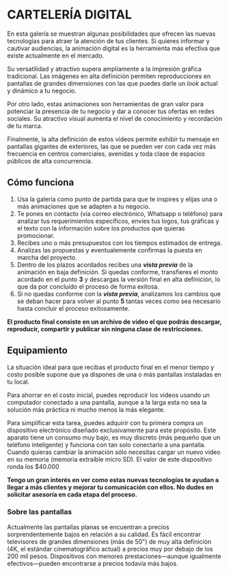 # CARTELERÍA DIGITAL

En esta galería se muestran algunas posibilidades que ofrecen las nuevas tecnologías para atraer la atención de tus clientes. Si quieres informar y cautivar audiencias, la animación digital es la herramienta más efectiva que existe actualmente en el mercado.

Su versatilidad y atractivo supera ampliamente a la impresión gráfica tradicional. Las imágenes en alta definición permiten reproducciones en pantallas de grandes dimensiones con las que puedes darle un _look_ actual y dinámico a tu negocio.

Por otro lado, estas animaciones son herramientas de gran valor para potenciar la presencia de tu negocio y dar a conocer tus ofertas en redes sociales. Su atractivo visual aumenta el nivel de conocimiento y recordación de tu marca.

Finalmente, la alta definición de estos videos permite exhibir tu mensaje en pantallas gigantes de exteriores, las que se pueden ver con cada vez más frecuencia en centros comerciales, avenidas y toda clase de espacios públicos de alta concurrencia. 

## Cómo funciona
1. Usa la galería como punto de partida para que te inspires y elijas una o más animaciones que se adapten a tu negocio. 
2. Te pones en contacto (vía correo electrónico, Whatsapp o teléfono) para analizar tus requerimientos específicos, envíes tus logos, tus gráficas y el texto con la información sobre los productos que quieras promocionar.
3. Recibes uno o más presupuestos con los tiempos estimados de entrega. 
4. Analizas las propuestas y eventualemente confirmas la puesta en marcha del proyecto.
5. Dentro de los plazos acordados recibes una **_vista previa_** de la animación en baja definición. Si quedas conforme, transfieres el monto acordado en el punto **3** y descargas la versión final en alta definición, lo que da por concluído el proceso de forma exitosa.
6. Si no quedas conforme con la **_vista previa_**, analizamos los cambios que se deban hacer para volver al punto **5** tantas veces como sea necesario hasta concluir el proceso exitosamente.

**El producto final consiste en un archivo de video el que podrás descargar, reproducir, compartir y publicar sin ninguna clase de restricciones.**

## Equipamiento
La situación ideal para que recibas el producto final en el menor tiempo y costo posible supone que ya dispones de una o más pantallas instaladas en tu local.

Para ahorrar en el costo inicial, puedes reproducir los videos usando un computador conectado a una pantalla, aunque a la larga esta no sea la solución más práctica ni mucho menos la más elegante.

Para simplificar esta tarea, puedes adquirir con tu primera compra un dispositivo electrónico diseñado exclusivamente para este propósito. Este aparato tiene un consumo muy bajo, es muy discreto (más pequeño que un teléfono inteligente) y funciona con tan solo conectarlo a una pantalla. Cuando quieras cambiar la animación sólo necesitas cargar un nuevo video en su memoria (memoria extraíble micro SD). El valor de este dispositivo ronda los $40.000 

**Tengo un gran interés en ver como estas nuevas tecnologías te ayudan a llegar a más clientes y mejorar tu comunicación con ellos. No dudes en solicitar asesoría en cada etapa del proceso.**

### Sobre las pantallas
Actualmente las pantallas planas se encuentran a precios sorprendentemente bajos en relación a su calidad. Es fácil encontrar televisores de grandes dimensiones (más de 50") de muy alta definición (4K, el estándar cinematográfico actual) a precios muy por debajo de los 200 mil pesos. Dispositivos con menores prestaciones—aunque igualmente efectivos—pueden encontrarse a precios todavía más bajos.

